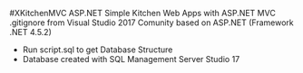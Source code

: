 #XKitchenMVC ASP.NET
Simple Kitchen Web Apps with ASP.NET MVC 
.gitignore from Visual Studio 2017 Comunity based on ASP.NET (Framework .NET 4.5.2)  

- Run script.sql to get Database Structure
- Database created with SQL Management Server Studio 17
